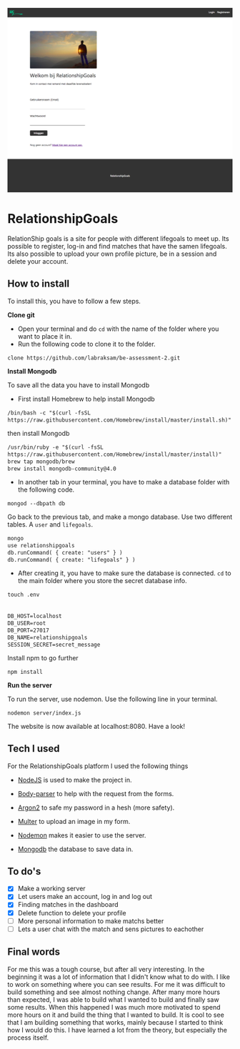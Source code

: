 ![alt text](https://github.com/labraksam/assessment-2.md/blob/master/screenshot.png "RelationshipGoals")


# RelationshipGoals
RelationShip goals is a site for people with different lifegoals to meet up. Its possible to register, log-in and find matches that have the samen lifegoals. Its also possible to upload your own profile picture, be in a session and delete your account.

## How to install
To install this, you have to follow a few steps.

**Clone git**

* Open your terminal and do ```cd``` with the name of the folder where you want to place it in.
* Run the following code to clone it to the folder.

```
clone https://github.com/labraksam/be-assessment-2.git
```

**Install Mongodb**

To save all the data you have to install Mongodb

* First install Homebrew to help install Mongodb

```
/bin/bash -c "$(curl -fsSL https://raw.githubusercontent.com/Homebrew/install/master/install.sh)"
```

then install Mongodb

```
/usr/bin/ruby -e "$(curl -fsSL https://raw.githubusercontent.com/Homebrew/install/master/install)"
brew tap mongodb/brew
brew install mongodb-community@4.0
```

* In another tab in your terminal, you have to make a database folder with the following code.

```
mongod --dbpath db
```

Go back to the previous tab, and make a mongo database. Use two different tables. A ```user``` and ```lifegoals```.
```
mongo
use relationshipgoals
db.runCommand( { create: "users" } )
db.runCommand( { create: "lifegoals" } )
```

* After creating it, you have to make sure the database is connected. ```cd``` to the main folder where you store the secret database info.
```
touch .env


DB_HOST=localhost
DB_USER=root
DB_PORT=27017
DB_NAME=relationshipgoals
SESSION_SECRET=secret_message
```

Install npm to go further

```
npm install
```

**Run the server**

To run the server, use nodemon. Use the following line in your terminal.
```
nodemon server/index.js
```
The website is now available at localhost:8080. Have a look!

## Tech I used
For the RelationshipGoals platform I used the following things

* [NodeJS](https://nodejs.org/en/) is used to make the project in.

* [Body-parser](https://www.npmjs.com/package/body-parser) to help with the request from the forms.

* [Argon2](https://www.npmjs.com/package/argon2) to safe my password in a hesh (more safety).

* [Multer](https://www.npmjs.com/package/multer) to upload an image in my form.

* [Nodemon](https://github.com/remy/nodemon) makes it easier to use the server.

* [Mongodb](https://www.mongodb.com/) the database to save data in.

## To do's
- [x] Make a working server
- [x] Let users make an account, log in and log out
- [x] Finding matches in the dashboard
- [x] Delete function to delete your profile
- [ ] More personal information to make matchs better
- [ ] Lets a user chat with the match and sens pictures to eachother

## Final words
For me this was a tough course, but after all very interesting. In the beginning it was a lot of information that I didn't know what to do with. I like to work on something where you can see results. For me it was difficult to build something and see almost nothing change. After many more hours than expected, I was able to build what I wanted to build and finally saw some results. When this happened I was much more motivated to spend more hours on it and build the thing that I wanted to build. It is cool to see that I am building something that works, mainly because I started to think how I would do this. I have learned a lot from the theory, but especially the process itself.
